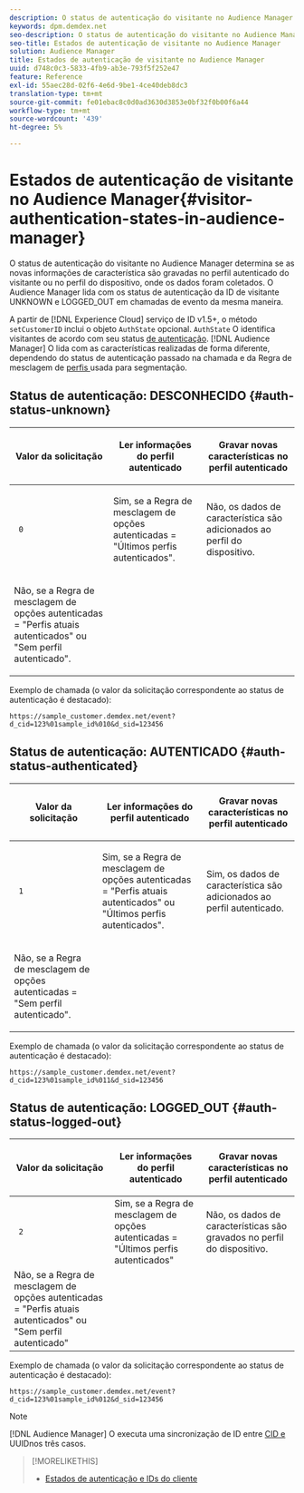 ```yaml
---
description: O status de autenticação do visitante no Audience Manager determina se as novas informações de característica são gravadas no perfil autenticado do visitante ou no perfil do dispositivo, onde os dados foram coletados. O Audience Manager lida com os status de autenticação da ID de visitante UNKNOWN e LOGGED_OUT em chamadas de evento da mesma maneira.
keywords: dpm.demdex.net
seo-description: O status de autenticação do visitante no Audience Manager determina se as novas informações de característica são gravadas no perfil autenticado do visitante ou no perfil do dispositivo, onde os dados foram coletados. O Audience Manager lida com os status de autenticação da ID de visitante UNKNOWN e LOGGED_OUT em chamadas de evento da mesma maneira.
seo-title: Estados de autenticação de visitante no Audience Manager
solution: Audience Manager
title: Estados de autenticação de visitante no Audience Manager
uuid: d748c0c3-5833-4fb9-ab3e-793f5f252e47
feature: Reference
exl-id: 55aec28d-02f6-4e6d-9be1-4ce40deb8dc3
translation-type: tm+mt
source-git-commit: fe01ebac8c0d0ad3630d3853e0bf32f0b00f6a44
workflow-type: tm+mt
source-wordcount: '439'
ht-degree: 5%

---
```


# Estados de autenticação de visitante no Audience Manager{#visitor-authentication-states-in-audience-manager}

O status de autenticação do visitante no Audience Manager determina se as novas informações de característica são gravadas no perfil autenticado do visitante ou no perfil do dispositivo, onde os dados foram coletados. O Audience Manager lida com os status de autenticação da ID de visitante UNKNOWN e LOGGED_OUT em chamadas de evento da mesma maneira.

A partir de [!DNL Experience Cloud] serviço de ID v1.5+, o método `setCustomerID` inclui o objeto `AuthState` opcional. `AuthState` O identifica visitantes de acordo com seu status  [de autenticação](https://docs.adobe.com/content/help/en/id-service/using/reference/authenticated-state.html). [!DNL Audience Manager] O lida com as características realizadas de forma diferente, dependendo do status de autenticação passado na chamada e da Regra de mesclagem de  [perfis ](../features/profile-merge-rules/merge-rules-dashboard.md) usada para segmentação.

## Status de autenticação: DESCONHECIDO {#auth-status-unknown}

<table id="table_E1EA51533FAE4BBFB338D6F6116BC1F9"> 
 <thead> 
  <tr> 
   <th colname="col1" class="entry"> <p>Valor da solicitação </p> </th> 
   <th colname="col2" class="entry"> <p> <b></b> Ler informações do perfil autenticado </p> </th> 
   <th colname="col3" class="entry"> <p> <b></b> Gravar novas características no perfil autenticado </p> </th> 
  </tr> 
 </thead>
 <tbody> 
  <tr> 
   <td colname="col1" morerows="1"> <p> <code> 0 </code> </p> </td> 
   <td colname="col2"> <p>Sim, se a Regra de mesclagem de opções autenticadas = "Últimos perfis autenticados". </p> </td> 
   <td colname="col3" morerows="1"> <p>Não, os dados de característica são adicionados ao perfil do dispositivo. </p> </td> 
  </tr> 
  <tr> 
   <td colname="col2"> <p>Não, se a Regra de mesclagem de opções autenticadas = "Perfis atuais autenticados" ou "Sem perfil autenticado". </p> </td> 
  </tr> 
 </tbody> 
</table>

Exemplo de chamada (o valor da solicitação correspondente ao status de autenticação é destacado):

`https://sample_customer.demdex.net/event?d_cid=123%01sample_id%010&d_sid=123456`

## Status de autenticação: AUTENTICADO {#auth-status-authenticated}

<table id="table_956ABF96024744308F7773E1F96482B7"> 
 <thead> 
  <tr> 
   <th colname="col1" class="entry"> <p>Valor da solicitação </p> </th> 
   <th colname="col2" class="entry"> <p> <b></b> Ler informações do perfil autenticado </p> </th> 
   <th colname="col3" class="entry"> <p> <b></b> Gravar novas características no perfil autenticado </p> </th> 
  </tr> 
 </thead>
 <tbody> 
  <tr> 
   <td colname="col1" morerows="1"> <p> <code> 1 </code> </p> </td> 
   <td colname="col2"> <p>Sim, se a Regra de mesclagem de opções autenticadas = "Perfis atuais autenticados" ou "Últimos perfis autenticados". </p> </td> 
   <td colname="col3" morerows="1"> <p>Sim, os dados de característica são adicionados ao perfil autenticado. </p> </td> 
  </tr> 
  <tr> 
   <td colname="col2"> <p>Não, se a Regra de mesclagem de opções autenticadas = "Sem perfil autenticado". </p> </td> 
  </tr> 
 </tbody> 
</table>

Exemplo de chamada (o valor da solicitação correspondente ao status de autenticação é destacado):

`https://sample_customer.demdex.net/event?d_cid=123%01sample_id%011&d_sid=123456`

## Status de autenticação: LOGGED_OUT {#auth-status-logged-out}

<table id="table_783F0CBB0431482AA49F41468FA65B19"> 
 <thead> 
  <tr> 
   <th colname="col1" class="entry"> <p>Valor da solicitação </p> </th> 
   <th colname="col2" class="entry"> <p> <b></b> Ler informações do perfil autenticado </p> </th> 
   <th colname="col3" class="entry"> <p> <b></b> Gravar novas características no perfil autenticado </p> </th> 
  </tr> 
 </thead>
 <tbody> 
  <tr> 
   <td colname="col1" morerows="1"> <p> <code> 2 </code> </p> </td> 
   <td colname="col2"> Sim, se a Regra de mesclagem de opções autenticadas = "Últimos perfis autenticados" </td> 
   <td colname="col3" morerows="1"> <p>Não, os dados de características são gravados no perfil do dispositivo. </p> </td> 
  </tr> 
  <tr> 
   <td colname="col2"> Não, se a Regra de mesclagem de opções autenticadas = "Perfis atuais autenticados" ou "Sem perfil autenticado" </td> 
  </tr> 
 </tbody> 
</table>

Exemplo de chamada (o valor da solicitação correspondente ao status de autenticação é destacado):

`https://sample_customer.demdex.net/event?d_cid=123%01sample_id%012&d_sid=123456`

>[!NOTE]
>
>[!DNL Audience Manager] O executa uma sincronização de ID entre  [CID e ](../reference/ids-in-aam.md) UUIDnos três casos.

>[!MORELIKETHIS]
>
>* [Estados de autenticação e IDs do cliente](https://docs.adobe.com/content/help/en/id-service/using/reference/authenticated-state.html)

